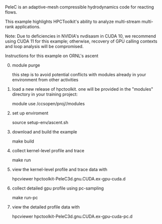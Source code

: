 PeleC is an adaptive-mesh compressible hydrodynamics code for reacting flows.

This example highlights HPCToolkit's ability to analyze multi-stream multi-rank applications.

Note: Due to deficiencies in NVIDIA's nvdisasm in CUDA 10, we recommend using
CUDA 11 for this example; otherwise, recovery of GPU calling contexts and loop
analysis will be compromised.

Instructions for this example on ORNL's ascent

0. module purge

   this step is to avoid potential conflicts with modules already in your environment from other activities

1. load a new release of hpctoolkit. one will be provided in the "modules" directory in your training project:

    module use /ccsopen/proj/<YOUR PROJECT ID>/modules

2. set up enviroment

    source setup-env/ascent.sh

3. download and build the example

    make build

4. collect kernel-level profile and trace

    make run

5. view the kernel-level profile and trace data with 

    hpcviewer hpctoolkit-PeleC3d.gnu.CUDA.ex-gpu-cuda.d

6. collect detailed gpu profile using pc-sampling

    make run-pc

7. view the detailed profile data with 

    hpcviewer hpctoolkit-PeleC3d.gnu.CUDA.ex-gpu-cuda-pc.d
